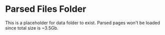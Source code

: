 # Parsed Files Folder
This is a placeholder for data folder to exist.
Parsed pages won't be loaded since total size is ~3.5Gb.